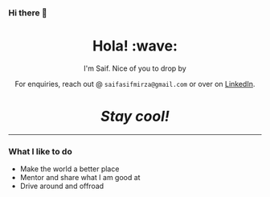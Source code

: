 ### Hi there 👋

<!--
**MSaifAsif/MSaifAsif** is a ✨ _special_ ✨ repository because its `README.md` (this file) appears on your GitHub profile.

Here are some ideas to get you started:

- 🔭 I’m currently working on ...
- 🌱 I’m currently learning ...
- 👯 I’m looking to collaborate on ...
- 🤔 I’m looking for help with ...
- 💬 Ask me about ...
- 📫 How to reach me: ...
- 😄 Pronouns: ...
- ⚡ Fun fact: ...
-->
<h1 align='center'> Hola! :wave:</h1>
<p align='center'>
I'm Saif. Nice of you to drop by
</p>
<p align='center'>For enquiries, reach out @ <code>saifasifmirza@gmail.com</code> or over on <a href="https://www.linkedin.com/in/saif-asif-67333559/">LinkedIn</a>.</p>

<h1 align='center'><i>Stay cool!</i></h1>
<hr />

<h3>What I like to do</h3>
<ul>
  <li>Make the world a better place</li>
  <li>Mentor and share what I am good at</li>
  <li>Drive around and offroad</li>
</ul>
